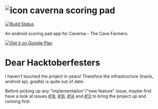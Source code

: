 # ![icon](https://github.com/raphaelmeyer/caverna/raw/master/icon.png) caverna scoring pad

[![Build Status](https://secure.travis-ci.org/raphaelmeyer/caverna.png?branch=master)](http://travis-ci.org/raphaelmeyer/caverna)

An android scoring pad app for Caverna - The Cave Farmers.

[![Get it on Google Play](https://github.com/raphaelmeyer/caverna/raw/master/en_generic_rgb_wo_45.png)](https://play.google.com/store/apps/details?id=ch.quazz.caverna)

# Dear Hacktoberfesters

I haven't touched the project in years!
Therefore the infrastructure (travis, android api, gradle) is quite out of date.

Before picking up any "implementation"/"new feature" issue, maybe first have a look at issues
[#18](https://github.com/raphaelmeyer/caverna/issues/14),
[#16](https://github.com/raphaelmeyer/caverna/issues/14),
[#14](https://github.com/raphaelmeyer/caverna/issues/14) and
[#13](https://github.com/raphaelmeyer/caverna/issues/13)
to bring the project up and running first. 
